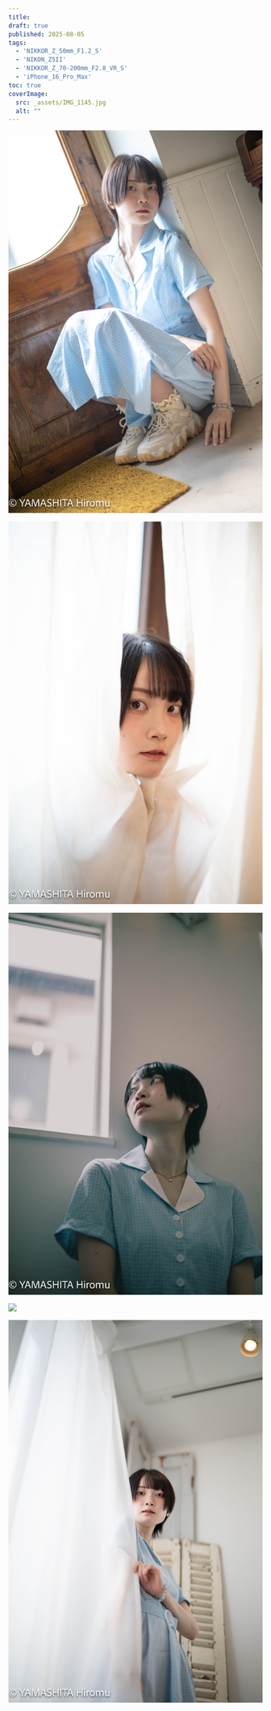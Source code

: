 ```yaml
---
title: 
draft: true
published: 2025-08-05
tags:
  - 'NIKKOR_Z_50mm_F1.2_S'
  - 'NIKON_Z5II'
  - 'NIKKOR_Z_70-200mm_F2.8_VR_S'
  - 'iPhone_16_Pro_Max'
toc: true
coverImage:
  src: _assets/IMG_1145.jpg
  alt: ""
---
```


![](_assets/DSC_5251.jpg)

![](_assets/DSC_5495.jpg)

![](_assets/DSC_4870.jpg)

![](_assets/DSC_4850.jpg)

![](_assets/DSC_4531.jpg)